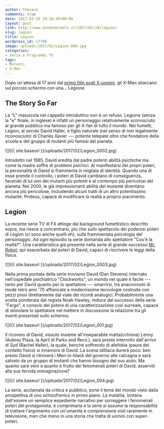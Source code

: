 ```yaml
---
author: thesave
comments: true
date: 2017-02-28 19:18:49+00:00
layout: post
link: http://www.atomodelmale.it/2017/02/28/legion/
slug: legion
title: Legion
wordpress_id: 17798
image: uploads/2017/02/Legion_000.jpg
categories:
- Serie e Programmi TV
tags:
- Mutanti
- X-Men
---
```


Dopo un'attesa di 17 anni dal [primo film sugli X-uomini](/2007/06/15/x-men-la-trilogia-e-il-loro-futuro-cinematografico.html), gli X-Men sbarcano sul piccolo schermo con una... Legione.

## The Story So Far

La "L" maiuscola nel cappello introduttivo non è un refuso. Legione (senza la "e" finale, in inglese) è infatti un personaggio relativamente sconosciuto al grande pubblico ma famoso per gli X-fan di tutto il mondo. Nei fumetti, Legion, al secolo David Haller, è figlio naturale (nel senso di non legalmente riconosciuto) di Charles Xavier --- potente telepate oltre che fondatore della scuola e del gruppo di mutanti più famosi del pianeta.

![]({{ site.baseurl }}/uploads/2017/02/Legion_0002.jpg)

Introdotto nel 1985, David eredita dal padre potenti abilità psichiche ma come la madre soffre di problemi psichici. Al manifestarsi dei propri poteri, la personalità di David si frammenta in migliaia di identità. Quando una di esse prende il controllo, i poteri di David cambiano di conseguenza, facendo di lui uno dei mutanti più potenti e al contempo più pericolosi del pianeta. Nel 2000, le già impressionanti abilità del mutante diventano ancora più pericolose, includendo alcuni tratti di un altro potentissimo mutante: Proteus, capace di modificare la realtà a proprio piacimento.

## Legion

La recente serie TV di FX attinge dal background fumettistico descritto sopra, ma riesce a concentrarsi, più che sullo spettacolo dei poderosi poteri di Legion (ci sono anche quelli eh), sulla frammentata psicologia del personaggio. Ad ogni episodio la serie domanda allo spettatore "Cos'è la realtà?". Una caratteristica già presente nella serie di grande successo [Mr. Robot](/2016/01/26/mr-robot.html), qui esacerbata dai poteri di David, capaci di riscrivere le leggi della fisica.

![]({{ site.baseurl }}/uploads/2017/02/Legion_0003.jpg)

Nella prima puntata della serie troviamo David (Dan Stevens) internato nell'ospedale psichiatrico "Clockworks", un mondo nel quale è facile --- tanto per David quanto per lo spettatore --- smarrirsi, tra anacronismi di mode retró anni '70 affiancate a modernissime tecnologie costruite con pezzi presi direttamente dal viale dei ricordi analogici. Probabilmente una scelta ponderata dal regista Noah Hawley, reduce dal successo della serie "Fargo", e conscio del potere di una caratterizzazione così surreale, capace di stimolare lo spettatore nel mettere in discussione la relazione tra gli eventi presentati sullo schermo.

![]({{ site.baseurl }}/uploads/2017/02/Legion_001.jpg)

Il ricovero di David, vissuto insieme all'inseparabile matta(cchiona) Lenny (Aubrey Plaza, la April di Parks and Recs.), sarà presto interrotto dall'arrivo di Syd (Rachel Keller), la quale, benché soffrendo di afefobia (paura del contatto fisico) si innamora di David. La scena idilliaca durerà poco: ben presto David si ritroverà i Men-in-black del governo alle calcagna e sarà salvato da un gruppo di mutanti che hanno bisogno del suo aiuto. Ma quanto sarà vero e quanto è frutto dei fenomenali poteri di David, asserviti alla sua fervida immaginazione?

![]({{ site.baseurl }}/uploads/2017/02/Legion_004.jpg)

La serie, acclamata da critica e pubblico, pone il tema del mondo visto dalla prospettiva di uno schizofrenico in primo piano. La malattia, lontana dall'essere un semplice espediente narrativo per sorreggere i fenomenali poteri del protagonista, è comprimaria e la serie si assume la responsabilità di trattare l'argomento con un'umanità e comprensione visti raramente in televisione, men che meno in una storia che tratta di uomini con super-poteri.
